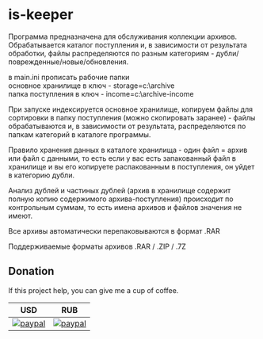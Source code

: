 # is-keeper
Программа предназначена для обслуживания коллекции архивов. Обрабатывается каталог поступления и, 
в зависимости от результата обработки, файлы распределяются по разным категориям - дубли/поврежденные/новые/обновления.

в main.ini прописать рабочие папки  
основное хранилище в ключ - storage=c:\archive  
папка поступления в ключ - income=c:\archive-income  

При запуске индексируется основное хранилище, копируем файлы для сортировки в папку поступления 
(можно скопировать заранее) - файлы обрабатываются и, в зависимости от результата, распределяются по папкам категорий 
в каталоге программы.

Правило хранения данных в каталоге хранилища - один файл = архив или файл с данными, то есть если у вас есть запакованный 
файл в хранилище и вы его копируете распакованным в поступления, он уйдет в категорию дубли.

Анализ дублей и частиных дублей (архив в хранилище содержит полную копию содержимого архива-поступления) происходит по 
контрольным суммам, то есть имена архивов и файлов значения не имеют.

Все архивы автоматически перепаковываются в формат .RAR

Поддерживаемые форматы архивов .RAR / .ZIP / .7Z

## Donation
If this project help, you can give me a cup of coffee.

| USD | RUB |
|:---:|:---:|
| [![paypal](https://www.paypalobjects.com/en_US/i/btn/btn_donateCC_LG.gif)](https://www.paypal.com/cgi-bin/webscr?cmd=_s-xclick&hosted_button_id=9LN5B389QKPB2&lc=US) | [![paypal](https://www.paypalobjects.com/ru_RU/RU/i/btn/btn_donateCC_LG.gif)](https://www.paypal.com/cgi-bin/webscr?cmd=_s-xclick&hosted_button_id=63QTZ8AX4H3BC&source=url&lc=RU) |
